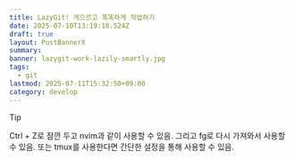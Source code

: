 ```yaml
---
title: LazyGit! 게으르고 똑똑하게 작업하기
date: 2025-07-10T13:19:18.524Z
draft: true
layout: PostBannerX
summary:
banner: lazygit-work-lazily-smartly.jpg
tags:
  - git
lastmod: 2025-07-11T15:32:50+09:00
category: develop
---
```


> [!tip]
> Ctrl + Z로 잠깐 두고 nvim과 같이 사용할 수 있음. 그리고 fg로 다시 가져와서 사용할 수 있음.
> 또는 tmux를 사용한다면 간단한 설정을 통해 사용할 수 있음.
